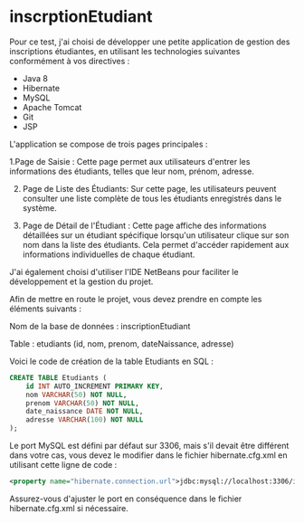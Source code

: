 # inscrptionEtudiant

Pour ce test, j'ai choisi de développer une petite application de gestion des inscriptions étudiantes, en utilisant les technologies suivantes conformément à vos directives :

- Java 8
- Hibernate
- MySQL
- Apache Tomcat
- Git
- JSP 

L'application se compose de trois pages principales :

1.Page de Saisie : Cette page permet aux utilisateurs d'entrer les informations des étudiants, telles que leur nom, prénom, adresse.

2. Page de Liste des Étudiants: Sur cette page, les utilisateurs peuvent consulter une liste complète de tous les étudiants enregistrés dans le système.

3. Page de Détail de l'Étudiant : Cette page affiche des informations détaillées sur un étudiant spécifique lorsqu'un utilisateur clique sur son nom dans la liste des étudiants. Cela permet d'accéder rapidement aux informations individuelles de chaque étudiant.

J'ai également choisi d'utiliser l'IDE NetBeans pour faciliter le développement et la gestion du projet.


Afin de mettre en route le projet, vous devez prendre en compte les éléments suivants :

Nom de la base de données : inscriptionEtudiant

Table : etudiants (id, nom, prenom, dateNaissance, adresse)

Voici le code de création de la table Etudiants en SQL :

```sql
CREATE TABLE Etudiants (
    id INT AUTO_INCREMENT PRIMARY KEY,
    nom VARCHAR(50) NOT NULL,
    prenom VARCHAR(50) NOT NULL,
    date_naissance DATE NOT NULL,
    adresse VARCHAR(100) NOT NULL
);
```

Le port MySQL est défini par défaut sur 3306, mais s'il devait être différent dans votre cas, vous devez le modifier dans le fichier hibernate.cfg.xml en utilisant cette ligne de code :

```xml
<property name="hibernate.connection.url">jdbc:mysql://localhost:3306/inscriptionEtudiant</property>
```

Assurez-vous d'ajuster le port en conséquence dans le fichier hibernate.cfg.xml si nécessaire.


